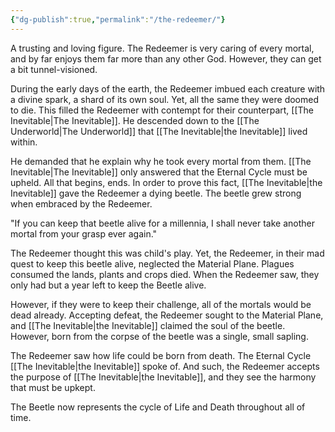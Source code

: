 ```yaml
---
{"dg-publish":true,"permalink":"/the-redeemer/"}
---
```


A trusting and loving figure. The Redeemer is very caring of every mortal, and by far enjoys them far more than any other God. However, they can get a bit tunnel-visioned.

During the early days of the earth, the Redeemer imbued each creature with a divine spark, a shard of its own soul. Yet, all the same they were doomed to die. This filled the Redeemer with contempt for their counterpart, [[The Inevitable\|The Inevitable]]. He descended down to the [[The Underworld\|The Underworld]] that [[The Inevitable\|the Inevitable]] lived within. 

He demanded that he explain why he took every mortal from them. [[The Inevitable\|The Inevitable]] only answered that the Eternal Cycle must be upheld. All that begins, ends. In order to prove this fact, [[The Inevitable\|the Inevitable]] gave the Redeemer a dying beetle. The beetle grew strong when embraced by the Redeemer. 

"If you can keep that beetle alive for a millennia, I shall never take another mortal from your grasp ever again." 

The Redeemer thought this was child's play. Yet, the Redeemer, in their mad quest to keep this beetle alive, neglected the Material Plane. Plagues consumed the lands, plants and crops died. When the Redeemer saw, they only had but a year left to keep the Beetle alive. 

However, if they were to keep their challenge, all of the mortals would be dead already. Accepting defeat, the Redeemer sought to the Material Plane, and [[The Inevitable\|the Inevitable]] claimed the soul of the beetle. However, born from the corpse of the beetle was a single, small sapling. 

The Redeemer saw how life could be born from death. The Eternal Cycle [[The Inevitable\|the Inevitable]] spoke of. And such, the Redeemer accepts the purpose of [[The Inevitable\|the Inevitable]], and they see the harmony that must be upkept.

The Beetle now represents the cycle of Life and Death throughout all of time.

